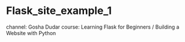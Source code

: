 # Flask_site_example_1
channel: Gosha Dudar  course: Learning Flask for Beginners / Building a Website with Python
